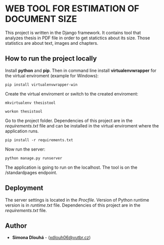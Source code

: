 # WEB TOOL FOR ESTIMATION OF DOCUMENT SIZE

This project is written in the Django framework. It contains tool that analyzes thesis in PDF file in order to get statictics about its size. Those statistics are about text, images and chapters.

## How to run the project locally

Install **python** and **pip**. Then in command line install **virtualenvwrapper** for the virtual enviroment (example for Windows):
```
pip install virtualenvwrapper-win
```
Create the virtual enviroment or switch to the created enviroment:
```
mkvirtualenv thesistool
```
```
workon thesistool
```
Go to the project folder. Dependencies of this project are in the *requirements.txt* file and can be installed in the virtual enviroment where the application runs.
```
pip install -r requirements.txt
```
Now run the server:
```
python manage.py runserver
```
The application is going to run on the localhost. The tool is on the /standardpages endpoint.

## Deployment

The server settings is located in the *Procfile*. Version of Python runtime version is in *runtime.txt* file. Dependencies of this project are in the *requirements.txt* file.

## Author

* **Simona Dlouhá** - (xdlouh06@vutbr.cz)
